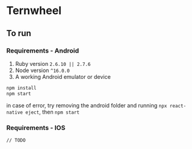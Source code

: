 # Ternwheel

## To run

### Requirements - Android

1. Ruby version `2.6.10 || 2.7.6`
2. Node version `^16.0.0`
3. A working Android emulator or device

```bash
npm install
npm start
```

in case of error, try removing the android folder and running `npx react-native eject`, then `npm start`

### Requirements - IOS

`// TODO`

